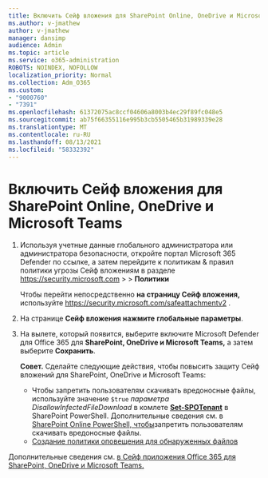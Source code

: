 ```yaml
---
title: Включить Сейф вложения для SharePoint Online, OneDrive и Microsoft Teams
ms.author: v-jmathew
author: v-jmathew
manager: dansimp
audience: Admin
ms.topic: article
ms.service: o365-administration
ROBOTS: NOINDEX, NOFOLLOW
localization_priority: Normal
ms.collection: Adm_O365
ms.custom:
- "9000760"
- "7391"
ms.openlocfilehash: 61372075ac8ccf04606a8003b4ec29f89fc048e5
ms.sourcegitcommit: ab75f66355116e995b3cb5505465b31989339e28
ms.translationtype: MT
ms.contentlocale: ru-RU
ms.lasthandoff: 08/13/2021
ms.locfileid: "58332392"
---
```

# <a name="enable-safe-attachments-for-sharepoint-online-onedrive-and-microsoft-teams"></a>Включить Сейф вложения для SharePoint Online, OneDrive и Microsoft Teams

1. Используя учетные данные глобального администратора или администратора безопасности, откройте портал Microsoft 365 Defender по ссылке, а затем перейдите к политикам & правил политики угрозы Сейф вложениям в разделе <https://security.microsoft.com>  \>  \>  **Политики**

   Чтобы перейти непосредственно **на страницу Сейф вложения,** используйте <https://security.microsoft.com/safeattachmentv2> .

2. На странице **Сейф вложения нажмите** **глобальные параметры**.
3. На вылете, который появится, выберите включите Microsoft Defender для Office 365 для **SharePoint, OneDrive и Microsoft Teams,** а затем выберите **Сохранить**.

    **Совет.** Сделайте следующие действия, чтобы повысить защиту Сейф вложений для SharePoint, OneDrive и Microsoft Teams:
    - Чтобы запретить пользователям скачивать вредоносные файлы, используйте значение `$true` *параметра DisallowInfectedFileDownload* в комлете **[Set-SPOTenant](https://docs.microsoft.com/powershell/module/sharepoint-online/Set-SPOTenant)** в SharePoint PowerShell. Дополнительные сведения см. в [SharePoint Online PowerShell, чтобы](https://docs.microsoft.com/microsoft-365/security/office-365-security/turn-on-mdo-for-spo-odb-and-teams#step-2-recommended-use-sharepoint-online-powershell-to-prevent-users-from-downloading-malicious-files)запретить пользователям скачивать вредоносные файлы.
    - [Создание политики оповещения для обнаруженных файлов](https://docs.microsoft.com/microsoft-365/security/office-365-security/turn-on-mdo-for-spo-odb-and-teams#step-3-recommended-use-the-microsoft-365-defender-portal-to-create-an-alert-policy-for-detected-files)

Дополнительные сведения см. [в Сейф приложения Office 365 для SharePoint, OneDrive и Microsoft Teams.](https://go.microsoft.com/fwlink/?linkid=2092041)
